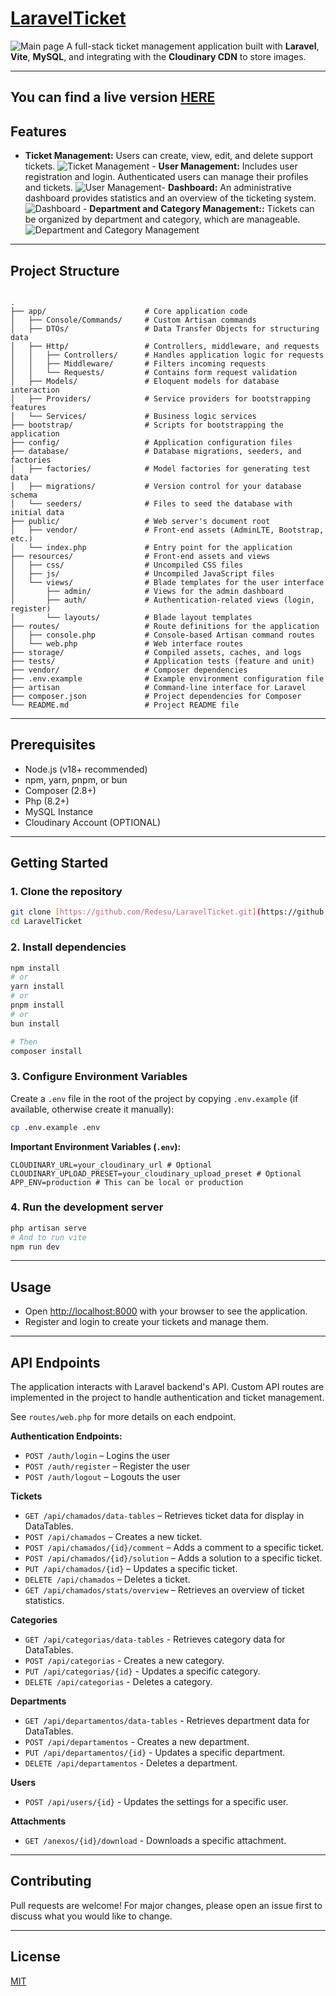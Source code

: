 # [LaravelTicket](https://laravelticket-production.up.railway.app/)

![Main page](https://i.imgur.com/NhiSsPj.png) A full-stack ticket management application built with **Laravel**, **Vite**, **MySQL**, and integrating with the **Cloudinary CDN** to store images.

---

## You can find a live version [HERE](https://laravelticket-production.up.railway.app/)

## Features

-   **Ticket Management:**  Users can create, view, edit, and delete support tickets.
    ![Ticket Management](https://i.imgur.com/Rv9pEXE.png) -   **User Management:** Includes user registration and login. Authenticated users can manage their profiles and tickets.
    ![User Management](https://i.imgur.com/s9zxsgj.gif)-   **Dashboard:** An administrative dashboard provides statistics and an overview of the ticketing system.
    ![Dashboard](https://i.imgur.com/NhiSsPj.png) -   **Department and Category Management::** Tickets can be organized by department and category, which are manageable.
    ![Department and Category Management](https://i.imgur.com/LMbhdLG.gif)

---

## Project Structure

```

.
├── app/                      # Core application code
│   ├── Console/Commands/     # Custom Artisan commands
│   ├── DTOs/                 # Data Transfer Objects for structuring data
│   ├── Http/                 # Controllers, middleware, and requests
│   │   ├── Controllers/      # Handles application logic for requests
│   │   ├── Middleware/       # Filters incoming requests
│   │   └── Requests/         # Contains form request validation
│   ├── Models/               # Eloquent models for database interaction
│   ├── Providers/            # Service providers for bootstrapping features
│   └── Services/             # Business logic services
├── bootstrap/                # Scripts for bootstrapping the application
├── config/                   # Application configuration files
├── database/                 # Database migrations, seeders, and factories
│   ├── factories/            # Model factories for generating test data
│   ├── migrations/           # Version control for your database schema
│   └── seeders/              # Files to seed the database with initial data
├── public/                   # Web server's document root
│   ├── vendor/               # Front-end assets (AdminLTE, Bootstrap, etc.)
│   └── index.php             # Entry point for the application
├── resources/                # Front-end assets and views
│   ├── css/                  # Uncompiled CSS files
│   ├── js/                   # Uncompiled JavaScript files
│   └── views/                # Blade templates for the user interface
│       ├── admin/            # Views for the admin dashboard
│       ├── auth/             # Authentication-related views (login, register)
│       └── layouts/          # Blade layout templates
├── routes/                   # Route definitions for the application
│   ├── console.php           # Console-based Artisan command routes
│   └── web.php               # Web interface routes
├── storage/                  # Compiled assets, caches, and logs
├── tests/                    # Application tests (feature and unit)
├── vendor/                   # Composer dependencies
├── .env.example              # Example environment configuration file
├── artisan                   # Command-line interface for Laravel
├── composer.json             # Project dependencies for Composer
└── README.md                 # Project README file

````

---

## Prerequisites

-   Node.js (v18+ recommended)
-   npm, yarn, pnpm, or bun
-   Composer (2.8+)
-   Php (8.2+)
-   MySQL Instance
-   Cloudinary Account (OPTIONAL)

---

## Getting Started

### 1. Clone the repository

```sh
git clone [https://github.com/Redesu/LaravelTicket.git](https://github.com/Redesu/LaravelTicket.git) # Adjust if the repository name is different
cd LaravelTicket
````

### 2\. Install dependencies

```sh
npm install
# or
yarn install
# or
pnpm install
# or
bun install

# Then
composer install
```

### 3\. Configure Environment Variables

Create a `.env` file in the root of the project by copying `.env.example` (if available, otherwise create it manually):

```sh
cp .env.example .env
```

**Important Environment Variables (`.env`):**

```
CLOUDINARY_URL=your_cloudinary_url # Optional
CLOUDINARY_UPLOAD_PRESET=your_cloudinary_upload_preset # Optional
APP_ENV=production # This can be local or production
```

### 4\. Run the development server

```sh
php artisan serve
# And to run vite
npm run dev
```

-----

## Usage

  - Open [http://localhost:8000](http://localhost:8000) with your browser to see the application.
  - Register and login to create your tickets and manage them.

-----

## API Endpoints

The application interacts with Laravel backend's API. Custom API routes are implemented in the project to handle authentication and ticket management.

See `routes/web.php` for more details on each endpoint.

**Authentication Endpoints:**

  - `POST /auth/login` – Logins the user
  - `POST /auth/register` – Register the user
  - `POST /auth/logout` – Logouts the user

**Tickets**

  - `GET /api/chamados/data-tables` – Retrieves ticket data for display in DataTables.
  - `POST /api/chamados` – Creates a new ticket.
  - `POST /api/chamados/{id}/comment` – Adds a comment to a specific ticket.
  - `POST /api/chamados/{id}/solution` – Adds a solution to a specific ticket.
  - `PUT /api/chamados/{id}` – Updates a specific ticket.
  - `DELETE /api/chamados` – Deletes a ticket.
  - `GET /api/chamados/stats/overview` – Retrieves an overview of ticket statistics.

  **Categories**
  - `GET /api/categorias/data-tables` - Retrieves category data for DataTables.
  - `POST /api/categorias` - Creates a new category.
  - `PUT /api/categorias/{id}` - Updates a specific category.
  - `DELETE /api/categorias` - Deletes a category.

  **Departments**
  - `GET /api/departamentos/data-tables` - Retrieves department data for DataTables.
  - `POST /api/departamentos` - Creates a new department.
  - `PUT /api/departamentos/{id}` - Updates a specific department.
  - `DELETE /api/departamentos` - Deletes a department.

  **Users**
  - `POST /api/users/{id}` - Updates the settings for a specific user.

  **Attachments**
  - `GET /anexos/{id}/download` - Downloads a specific attachment.

-----

## Contributing

Pull requests are welcome\! For major changes, please open an issue first to discuss what you would like to change.

-----

## License

[MIT](https://mit-license.org/)